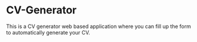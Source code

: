 # CV-Generator
This is a CV generator web based application where you can fill up the form to automatically generate your CV.
